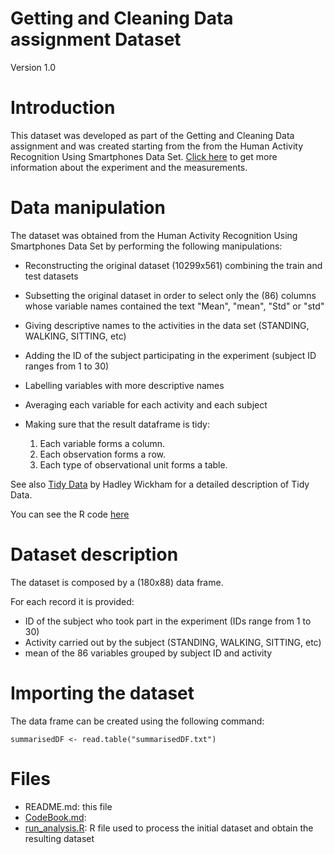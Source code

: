 # Getting and Cleaning Data assignment Dataset
Version 1.0

# Introduction
This dataset was developed as part of the Getting and Cleaning Data assignment and was created starting from the from the Human Activity Recognition Using Smartphones Data Set. [Click here](http://archive.ics.uci.edu/ml/datasets/Human+Activity+Recognition+Using+Smartphones) to get more information about the experiment and the measurements.

# Data manipulation
The dataset was obtained from the Human Activity Recognition Using Smartphones Data Set by performing the following manipulations:

* Reconstructing the original dataset (10299x561) combining the train and test datasets
* Subsetting the original dataset in order to select only the (86) columns whose variable names contained the text "Mean", "mean", "Std" or "std"
* Giving descriptive names to the activities in the data set (STANDING, WALKING, SITTING, etc)
* Adding the ID of the subject participating in the experiment (subject ID ranges from 1 to 30)
* Labelling variables with more descriptive names
* Averaging each variable for each activity and each subject
* Making sure that the result dataframe is tidy:

  1. Each variable forms a column.
  2. Each observation forms a row.
  3. Each type of observational unit forms a table.

See also [Tidy Data](http://vita.had.co.nz/papers/tidy-data.pdf) by Hadley Wickham for a detailed description of Tidy Data.

You can see the R code [here](run_analysis.R)

# Dataset description
The dataset is composed by a (180x88) data frame.

For each record it is provided:
- ID of the subject who took part in the experiment (IDs range from 1 to 30)
- Activity carried out by the subject (STANDING, WALKING, SITTING, etc)
- mean of the 86 variables grouped by subject ID and activity

# Importing the dataset
The data frame can be created using the following command:
```
summarisedDF <- read.table("summarisedDF.txt")
```

# Files 
- README.md: this file
- [CodeBook.md](CodeBook.md): 
- [run_analysis.R](run_analysis.R): R file used to process the initial dataset and obtain the resulting dataset


